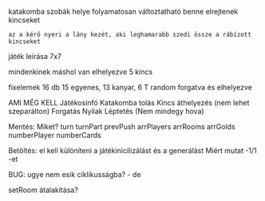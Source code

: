 katakomba
    szobák helye folyamatosan változtatható
        benne elrejtenek kincseket
    
    az a kérő nyeri a lány kezét, aki leghamarabb szedi össze a rábízott kincseket

játék leírása
    7x7

mindenkinek máshol van elhelyezve 5 kincs

fixelemek 16 db
15 egyenes, 13 kanyar, 6 T random forgatva és elhelyezve


AMI MÉG KELL
Játékosinfó
Katakomba tolás
    Kincs áthelyezés (nem lehet szeparálton)
    Forgatás
Nyilak
Léptetés (Nem mindegy hova)

Mentés:
    Miket?
        turn
        turnPart
        prevPush
        arrPlayers
        arrRooms
        arrGolds
        numberPlayer
        numberCards

Betöltés:
    el kell különíteni a játékinicilizálást és a generálást
    Miért mutat -1/1 -et

BUG: ugye nem esik ciklikusságba? - de

setRoom átalakítása?